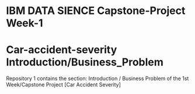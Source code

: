 # IBM DATA SIENCE Capstone-Project  Week-1 
# Car-accident-severity Introduction/Business_Problem

Repository 1 contains the section: Introduction / Business Problem  of the 1st Week/Capstone Project [Car Accident Severity]

